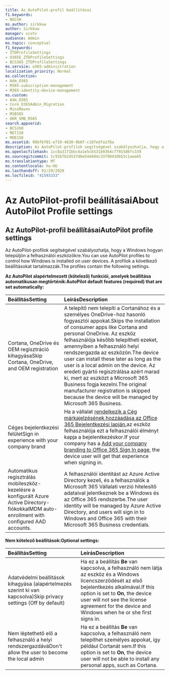 ```yaml
---
title: Az AutoPilot-profil beállításai
f1.keywords:
- NOCSH
ms.author: sirkkuw
author: Sirkkuw
manager: scotv
audience: Admin
ms.topic: conceptual
f1_keywords:
- ZTDProfileSettings
- O365E_ZTDProfileSettings
- BCS365_ZTDProfileSettings
ms.service: o365-administration
localization_priority: Normal
ms.collection:
- Adm_O365
- M365-subscription-management
- M365-identity-device-management
ms.custom:
- Adm_O365
- Core_O365Admin_Migration
- MiniMaven
- MSB365
- OKR_SMB_M365
search.appverid:
- BCS160
- MET150
- MOE150
ms.assetid: 99bfbf81-e719-4630-9b0f-c187edfa1f8a
description: Az AutoPilot-profilok segítségével szabályozhatja, hogy a Windows hogyan települjön be a felhasználói eszközökre. A profilok alapértelmezett és választható beállításokat tartalmaznak, például kihagyja a Cortana telepítését.
ms.openlocfilehash: 1cc8a3171bbc4a1e5cb531b9364c7791586fc339
ms.sourcegitcommit: 1c91b7b24537d0e54d484c3379043db53c1aea65
ms.translationtype: MT
ms.contentlocale: hu-HU
ms.lasthandoff: 01/29/2020
ms.locfileid: "41593333"
---
```

# <a name="about-autopilot-profile-settings"></a><span data-ttu-id="73a10-104">Az AutoPilot-profil beállításai</span><span class="sxs-lookup"><span data-stu-id="73a10-104">About AutoPilot Profile settings</span></span>

## <a name="autopilot-profile-settings"></a><span data-ttu-id="73a10-105">Az AutoPilot-profil beállításai</span><span class="sxs-lookup"><span data-stu-id="73a10-105">AutoPilot profile settings</span></span>

<span data-ttu-id="73a10-106">Az AutoPilot-profilok segítségével szabályozhatja, hogy a Windows hogyan települjön a felhasználói eszközökre.</span><span class="sxs-lookup"><span data-stu-id="73a10-106">You can use AutoPilot profiles to control how Windows is installed on user devices.</span></span> <span data-ttu-id="73a10-107">A profilok a következő beállításokat tartalmazzák.</span><span class="sxs-lookup"><span data-stu-id="73a10-107">The profiles contain the following settings.</span></span>
  
 <span data-ttu-id="73a10-108">**Az AutoPilot alapértelmezett (kötelező) funkciói, amelyek beállítása automatikusan megtörténik:**</span><span class="sxs-lookup"><span data-stu-id="73a10-108">**AutoPilot default features (required) that are set automatically:**</span></span>
  
|<span data-ttu-id="73a10-109">**Beállítás**</span><span class="sxs-lookup"><span data-stu-id="73a10-109">**Setting**</span></span>|<span data-ttu-id="73a10-110">**Leírás**</span><span class="sxs-lookup"><span data-stu-id="73a10-110">**Description**</span></span>|
|:-----|:-----|
|<span data-ttu-id="73a10-111">Cortana, OneDrive és OEM regisztráció kihagyása</span><span class="sxs-lookup"><span data-stu-id="73a10-111">Skip Cortana, OneDrive, and OEM registration</span></span>  <br/> |<span data-ttu-id="73a10-112">A telepítő nem telepíti a Cortanához és a személyes OneDrive-hoz hasonló fogyasztói appokat.</span><span class="sxs-lookup"><span data-stu-id="73a10-112">Skips the installation of consumer apps like Cortana and personal OneDrive.</span></span> <span data-ttu-id="73a10-113">Az eszköz felhasználója később telepítheti ezeket, amennyiben a felhasználó helyi rendszergazda az eszközön.</span><span class="sxs-lookup"><span data-stu-id="73a10-113">The device user can install these later as long as the user is a local admin on the device.</span></span> <span data-ttu-id="73a10-114">Az eredeti gyártó regisztrálása azért marad ki, mert az eszközt a Microsoft 365 Business fogja kezelni.</span><span class="sxs-lookup"><span data-stu-id="73a10-114">The original manufacturer registration is skipped because the device will be managed by Microsoft 365 Business.</span></span>  <br/> |
|<span data-ttu-id="73a10-115">Céges bejelentkezési felület</span><span class="sxs-lookup"><span data-stu-id="73a10-115">Sign in experience with your company brand</span></span>  <br/> |<span data-ttu-id="73a10-116">Ha a vállalat [rendelkezik a Cég márkajelzésének hozzáadása az Office 365 Bejelentkezési lapján,](https://support.office.com/article/a1229cdb-ce19-4da5-90c7-2b9b146aef0a)az eszköz felhasználója ezt a felhasználói élményt kapja a bejelentkezéskor.</span><span class="sxs-lookup"><span data-stu-id="73a10-116">If your company has a [Add your company branding to Office 365 Sign In page](https://support.office.com/article/a1229cdb-ce19-4da5-90c7-2b9b146aef0a), the device user will get that experience when signing in.</span></span>  <br/> |
|<span data-ttu-id="73a10-117">Automatikus regisztrálás mobileszköz-kezelésre a konfigurált Azure Active Directory-fiókokkal</span><span class="sxs-lookup"><span data-stu-id="73a10-117">MDM auto-enrollment with configured AAD accounts.</span></span>  <br/> |<span data-ttu-id="73a10-118">A felhasználói identitást az Azure Active Directory kezeli, és a felhasználók a Microsoft 365 Vállalati verzió hitelesítő adataival jelentkeznek be a Windows és az Office 365 rendszerbe.</span><span class="sxs-lookup"><span data-stu-id="73a10-118">The user identity will be managed by Azure Active Directory, and users will sign in to Windows and Office 365 with their Microsoft 365 Business credentials.</span></span>  <br/> |
   
 <span data-ttu-id="73a10-119">**Nem kötelező beállítások:**</span><span class="sxs-lookup"><span data-stu-id="73a10-119">**Optional settings:**</span></span>
  
|<span data-ttu-id="73a10-120">**Beállítás**</span><span class="sxs-lookup"><span data-stu-id="73a10-120">**Setting**</span></span>|<span data-ttu-id="73a10-121">**Leírás**</span><span class="sxs-lookup"><span data-stu-id="73a10-121">**Description**</span></span>|
|:-----|:-----|
|<span data-ttu-id="73a10-122">Adatvédelmi beállítások kihagyása (alapértelmezés szerint ki van kapcsolva)</span><span class="sxs-lookup"><span data-stu-id="73a10-122">Skip privacy settings (Off by default)</span></span>  <br/> |<span data-ttu-id="73a10-123">Ha ez a beállítás **Be** van kapcsolva, a felhasználó nem látja az eszköz és a Windows licencszerződését az első bejelentkezés alkalmával.</span><span class="sxs-lookup"><span data-stu-id="73a10-123">If this option is set to **On**, the device user will not see the license agreement for the device and Windows when he or she first signs in.</span></span>  <br/> |
|<span data-ttu-id="73a10-124">Nem léptethető elő a felhasználó a helyi rendszergazdává</span><span class="sxs-lookup"><span data-stu-id="73a10-124">Don't allow the user to become the local admin</span></span>  <br/> |<span data-ttu-id="73a10-125">Ha ez a beállítás **Be** van kapcsolva, a felhasználó nem telepíthet személyes appokat, így például Cortanát sem.</span><span class="sxs-lookup"><span data-stu-id="73a10-125">If this option is set to **On**, the device user will not be able to install any personal apps, such as Cortana.</span></span><br/> |
   
